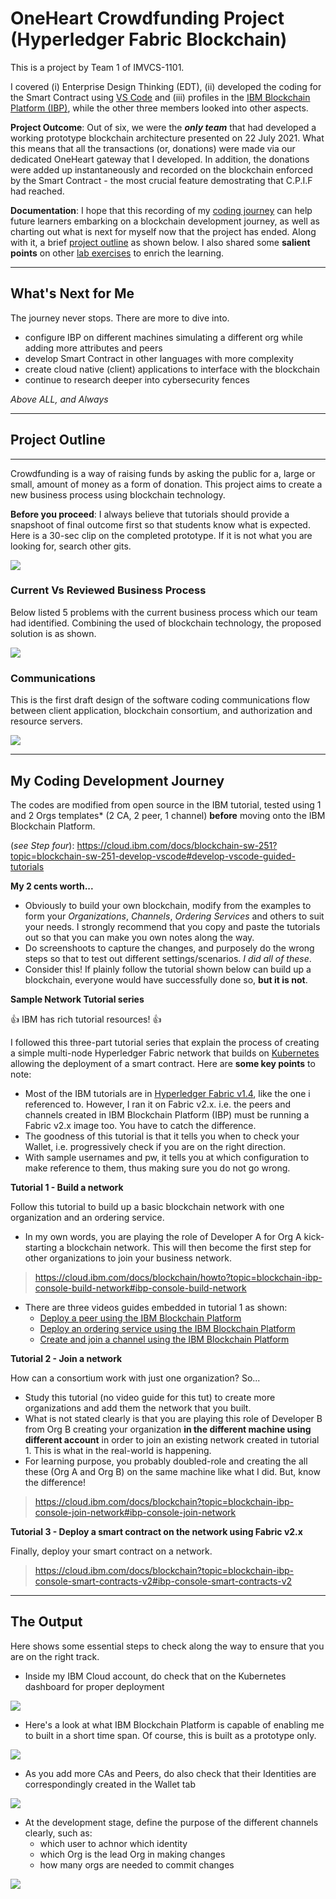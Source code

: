 # OneHeart Crowdfunding Project (Hyperledger Fabric Blockchain)
This is a project by Team 1 of IMVCS-1101. 

I covered (i) Enterprise Design Thinking (EDT), (ii) developed the coding for the Smart Contract using [VS Code](https://marketplace.visualstudio.com/items?itemName=IBMBlockchain.ibm-blockchain-platform) and (iii) profiles in the [IBM Blockchain Platform \(IBP)](https://cloud.ibm.com/docs/blockchain/howto/ibp-v2-deploy-iks.html#ibp-v2-deploy-iks), while the other three members looked into other aspects. 

**Project Outcome**: Out of six, we were the _**only team**_ that had developed a working prototype blockchain architecture presented on 22 July 2021. What this means that all the transactions (or, donations) were made via our dedicated OneHeart gateway that I developed. In addition, the donations were added up instantaneously and recorded on the blockchain enforced by the Smart Contract - the most crucial feature demostrating that C.P.I.F had reached. 

**Documentation**: I hope that this recording of my [coding journey](https://github.com/tkokhing/OneHeart#my-coding-development-journey) can help future learners embarking on a blockchain development journey, as well as charting out what is next for myself now that the project has ended. Along with it, a brief [project outline](https://github.com/tkokhing/OneHeart#project-outline) as shown below. I also shared some **salient points** on other [lab exercises](https://github.com/tkokhing/Adventures/tree/main/IBM_myNotes) to enrich the learning.  

--------------------------------------

## What's Next for Me

The journey never stops. There are more to dive into. 
* configure IBP on different machines simulating a different org while adding more attributes and peers
* develop Smart Contract in other languages with more complexity 
* create cloud native (client) applications to interface with the blockchain
* continue to research deeper into cybersecurity fences 

_Above ALL, and Always_
 
--------------------------------------
## Project Outline
--------------------------------------
Crowdfunding is a way of raising funds by asking the public for a, large or small, amount of money as a form of donation. This project aims to create a new business process using blockchain technology. 

**Before you proceed**: I always believe that tutorials should provide a snapshoot of final outcome first so that students know what is expected. Here is a 30-sec clip on the completed prototype. If it is not what you are looking for, search other gits. 

![](images/prototype_snapshoot.gif)

### Current Vs Reviewed Business Process 
Below listed 5 problems with the current business process which our team had identified. Combining the used of blockchain technology, the proposed solution is as shown.  

![](images/business_process-blockchain.gif)

### Communications
This is the first draft design of the software coding communications flow between client application, blockchain consortium, and authorization and resource servers. 

![](images/features_and_security.png)

--------------------------------------
## My Coding Development Journey
The codes are modified from open source in the IBM tutorial, tested using 1 and 2 Orgs templates* (2 CA, 2 peer, 1 channel) **before** moving onto the IBM Blockchain Platform. 

(*see Step four*): https://cloud.ibm.com/docs/blockchain-sw-251?topic=blockchain-sw-251-develop-vscode#develop-vscode-guided-tutorials

**My 2 cents worth...**

* Obviously to build your own blockchain, modify from the examples to form your _Organizations_, _Channels_, _Ordering Services_ and others to suit your needs. I strongly recommend that you copy and paste the tutorials out so that you can make you own notes along the way. 
* Do screenshoots to capture the changes, and purposely do the wrong steps so that to test out different settings/scenarios. _I did all of these_. 
* Consider this! If plainly follow the tutorial shown below can build up a blockchain, everyone would have successfully done so, **but it is not**. 


**Sample Network Tutorial series**

:+1: IBM has rich tutorial resources! :+1: 

I followed this three-part tutorial series that explain the process of creating a simple multi-node Hyperledger Fabric network that builds on [Kubernetes](https://www.ibm.com/cloud/kubernetes-service) allowing the deployment of a smart contract. Here are **some key points** to note: 

* Most of the IBM tutorials are in [Hyperledger Fabric v1.4](https://hyperledger-fabric.readthedocs.io/en/release-1.4/), like the one i referenced to. However, I ran it on Fabric v2.x. i.e. the peers and channels created in IBM Blockchain Platform (IBP) must be running a Fabric v2.x image too. You have to catch the difference. 
* The goodness of this tutorial is that it tells you when to check your Wallet, i.e. progressively check if you are on the right direction.
* With sample usernames and pw, it tells you at which configuration to make reference to them, thus making sure you do not go wrong. 

**Tutorial 1 - Build a network**

Follow this tutorial to build up a basic blockchain network with one organization and an ordering service. 
* In my own words, you are playing the role of Developer A for Org A kick-starting a blockchain network. This will then become the first step for other organizations to join your business network.
> https://cloud.ibm.com/docs/blockchain/howto?topic=blockchain-ibp-console-build-network#ibp-console-build-network  

* There are three videos guides embedded in tutorial 1 as shown:
  * [Deploy a peer using the IBM Blockchain Platform](https://www.youtube.com/watch?v=PAC0PPPFxLE&t=15s) 
  * [Deploy an ordering service using the IBM Blockchain Platform](https://www.youtube.com/watch?v=lapmfN_tucg&t=10s) 
  * [Create and join a channel using the IBM Blockchain Platform](https://www.youtube.com/watch?v=iFAl66ee-Qs) 


**Tutorial 2 - Join a network** 

How can a consortium work with just one organization? So...
* Study this tutorial (no video guide for this tut) to create more organizations and add them the network that you built.
* What is not stated clearly is that you are playing this role of Developer B from Org B creating your organization **in the different machine using different account** in order to join an existing network created in tutorial 1. This is what in the real-world is happening. 
* For learning purpose, you probably doubled-role and creating the all these (Org A and Org B) on the same machine like what I did. But, know the difference!
> https://cloud.ibm.com/docs/blockchain?topic=blockchain-ibp-console-join-network#ibp-console-join-network


**Tutorial 3 - Deploy a smart contract on the network using Fabric v2.x** 

Finally, deploy your smart contract on a network. 
> https://cloud.ibm.com/docs/blockchain?topic=blockchain-ibp-console-smart-contracts-v2#ibp-console-smart-contracts-v2

--------------------------------------


## The Output

Here shows some essential steps to check along the way to ensure that you are on the right track.

* Inside my IBM Cloud account, do check that on the Kubernetes dashboard for proper deployment

![](images/k8s_deployment.gif)

* Here's a look at what IBM Blockchain Platform is capable of enabling me to built in a short time span. Of course, this is built as a prototype only. 

![](images/inside_OneHeartBlockchain.gif)

* As you add more CAs and Peers, do also check that their Identities are correspondingly created in the Wallet tab

![](images/check_identities.gif)

* At the development stage, define the purpose of the different channels clearly, such as:
  * which user to achnor which identity
  * which Org is the lead Org in making changes
  * how many orgs are needed to commit changes

![](images/channel_details.gif)




